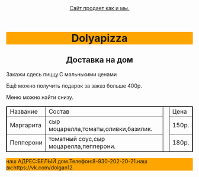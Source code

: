 <html>
  <body style="text-family:sans-serif">
      <header>
      <a href="https://dodopizza.ru/"height="20px">Сайт продает как и мы.</a>
      </header>
      <h1 style="text-align:center;background-color:orange">Dolyapizza</h1>
      <h2 style="text-align:center">Доставка на дом</h2>
      <p>Закажи сдесь пиццу.С мальнькими ценами</p>
      <p>Ещё можно получить подарок за заказ больше 400р.</p>
      <p> Меню можно найти снизу.</p>
       <table style="border:1px solid black">
            <tr>
            <td style="border:1px solid black">Название</td>
            <td style="border:1px solid black">Состав</td>
            <td></td>
            <td style="border:1px solid black">Цена</td>
            </tr>
            <tr>
             <td style="border:1px solid black">Маргарита</td>
            <td style="border:1px solid black">сыр моцарелла,томаты,оливки,базилик.</td>
            <td></td>
            <td style="border:1px solid black">150р.</td>
            </tr>
            <tr> 
            <td style="border:1px solid black">Пепперони</td>
            <td style="border:1px solid black">томатный соус,сыр моцарелла,пепперони.</td>
            <td></td>
            <td style="border:1px solid black">180р.</td>
            </tr>
            </table>
            <footer style="background-color:orange">
            наш АДРЕС:БЕЛЫЙ дом.Телефон:8-930-202-20-21.наш вк:https://vk.com/dolgan12.
            </footer>
  </body>
</html>
